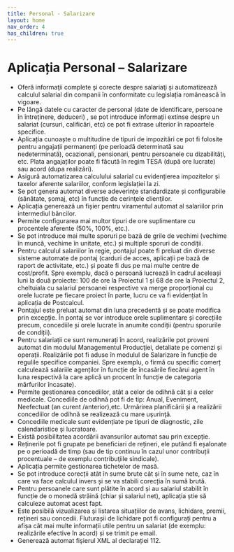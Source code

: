 ```yaml
---
title: Personal - Salarizare
layout: home
nav_order: 4
has_children: true
---
```


# Aplicația Personal – Salarizare

- Oferă informaţii complete şi corecte despre salariaţi și automatizează calculul salarial din companii în conformitate cu legislația românească în vigoare.
- Pe lângă datele cu caracter de personal (date de identificare, persoane în întreținere, deduceri) , se pot introduce informații extinse despre un salariat (cursuri, calificări, etc) ce pot fi extrase ulterior în rapoartele specifice.
- Aplicația cunoaște o multitudine de tipuri de impozitări ce pot fi folosite pentru angajații permanenți (pe perioadă determinată sau nedeterminată), ocazionali, pensionari, pentru persoanele cu dizabilități, etc. Plata angajaților poate fi făcută în regim TESA (după ore lucrate) sau acord (dupa realizări).
- Asigură automatizarea calculului salarial cu evidențierea impozitelor și taxelor aferente salariilor, conform legislației la zi.
- Se pot genera automat diverse adeverințe standardizate și configurabile (sănătate, șomaj, etc) în funcţie de cerinţele clienţilor.
- Aplicația generează un fișier pentru viramentul automat al salariilor prin intermediul băncilor.
- Permite configurarea mai multor tipuri de ore suplimentare cu procentele aferente (50%, 100%, etc.).
- Se pot introduce mai multe sporuri pe bază de grile de vechimi (vechime în muncă, vechime în unitate, etc.) și multiple sporuri de condiții.
- Pentru calculul salariilor în regie, pontajul poate fi preluat din diverse sisteme automate de pontaj (carduri de acces, aplicații pe bază de raport de activitate, etc.) și poate fi dus pe mai multe centre de cost/profit. Spre exemplu, dacă o persoană lucrează în cadrul aceleași luni la două proiecte: 100 de ore la Proiectul 1 și 68 de ore la Proiectul 2, cheltuiala cu salariul persoanei respective va merge proporțional cu orele lucrate pe fiecare proiect în parte, lucru ce va fi evidențiat în aplicația de Postcalcul.
- Pontajul este preluat automat din luna precedentă și se poate modifica prin excepție. În pontaj se vor introduce orele suplimentare și corecțiile precum, concediile și orele lucrate în anumite condiții (pentru sporurile de condiții).
- Pentru salariații ce sunt remunerați în acord, realizările pot proveni automat din modulul Managementul Producţiei, detaliate pe comenzi și operații. Realizările pot fi aduse în modulul de Salarizare în funcție de regulile specifice companiei. Spre exemplu, o firmă cu specific comerț calculează salariile agenților în funcție de încasările fiecărui agent în luna respectivă la care aplică un procent în funcție de categoria mărfurilor încasate).
- Permite gestionarea concediilor, atât a celor de odihnă cât și a celor medicale. Concediile de odihnă pot fi de tip: Anual, Eveniment, Neefectuat (an curent /anterior),etc. Urmărirea planificării și a realizării concediilor de odihnă se realizează cu mare uşurinţă.
- Concediile medicale sunt evidențiate pe tipuri de diagnostic, zile calendaristice şi lucratoare.
- Există posibilitatea acordării avansurilor automat sau prin excepție.
- Reținerile pot fi grupate pe beneficiari de rețineri, ele putând fi eșalonate pe o perioadă de timp (sau de tip continuu în cazul unor contribuții procentuale – de exemplu contribuţiile sindicale).
- Aplicația permite gestionarea tichetelor de masă.
- Se pot introduce corecții atât în sume brute cât și în sume nete, caz în care va face calculul invers și se va stabili corecția în sumă brută.
- Pentru persoanele care sunt plătite în acord și au salariul stabilit în funcție de o monedă străină (chiar și salariul net), aplicația știe să calculeze automat acest fapt.
- Este posibilă vizualizarea şi listarea situațiilor de avans, lichidare, premii, rețineri sau concedii. Fluturașii de lichidare pot fi configurați pentru a afișa cât mai multe informații utile pentru un salariat (de exemplu: realizările efective în acord) și se trimit pe email.
- Generează automat fișierul XML al declarației 112.


